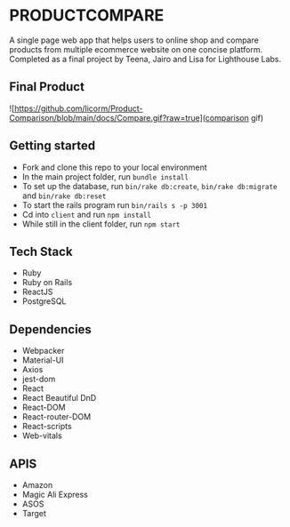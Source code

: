 # PRODUCTCOMPARE

A single page web app that helps users to online shop and compare products from multiple ecommerce website on one concise platform. Completed as a final project by Teena, Jairo and Lisa for Lighthouse Labs.

## Final Product

![https://github.com/licorm/Product-Comparison/blob/main/docs/Compare.gif?raw=true](comparison gif)

## Getting started

* Fork and clone this repo to your local environment
* In the main project folder, run `bundle install`
* To set up the database, run `bin/rake db:create`, `bin/rake db:migrate` and `bin/rake db:reset`
* To start the rails program run `bin/rails s -p 3001`
* Cd into `client` and run `npm install`
* While still in the client folder, run `npm start`

## Tech Stack

* Ruby
* Ruby on Rails
* ReactJS
* PostgreSQL

## Dependencies

* Webpacker
* Material-UI
* Axios
* jest-dom
* React
* React Beautiful DnD
* React-DOM
* React-router-DOM
* React-scripts
* Web-vitals

## APIS

* Amazon
* Magic Ali Express
* ASOS
* Target